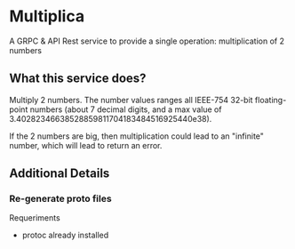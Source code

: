 # Multiplica

A GRPC & API Rest service to provide a single operation: multiplication of 2 numbers

## What this service does?

Multiply 2 numbers. The number values ranges all IEEE-754 32-bit floating-point numbers (about 7 decimal digits, and a max value of 3.40282346638528859811704183484516925440e38).


If the 2 numbers are big, then multiplication could lead to an "infinite" number, which will lead to return an error. 

## Additional Details

### Re-generate proto files

Requeriments
- protoc already installed

